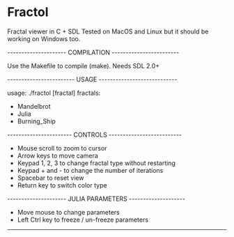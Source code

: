 # Fractol
Fractal viewer in C + SDL
Tested on MacOS and Linux but it should be working on Windows too.

--------------------- COMPILATION ------------------------

Use the Makefile to compile (make).
Needs SDL 2.0+

------------------------ USAGE ----------------------------

usage: ./fractol [fractal]
fractals:
+ Mandelbrot
+ Julia
+ Burning_Ship
 
----------------------- CONTROLS --------------------------

+ Mouse scroll to zoom to cursor
+ Arrow keys to move camera
+ Keypad 1, 2, 3 to change fractal type without restarting
+ Keypad + and - to change the number of iterations
+ Spacebar to reset view
+ Return key to switch color type

--------------------- JULIA PARAMETERS --------------------

+ Move mouse to change parameters
+ Left Ctrl key to freeze / un-freeze parameters

-----------------------------------------------------------
